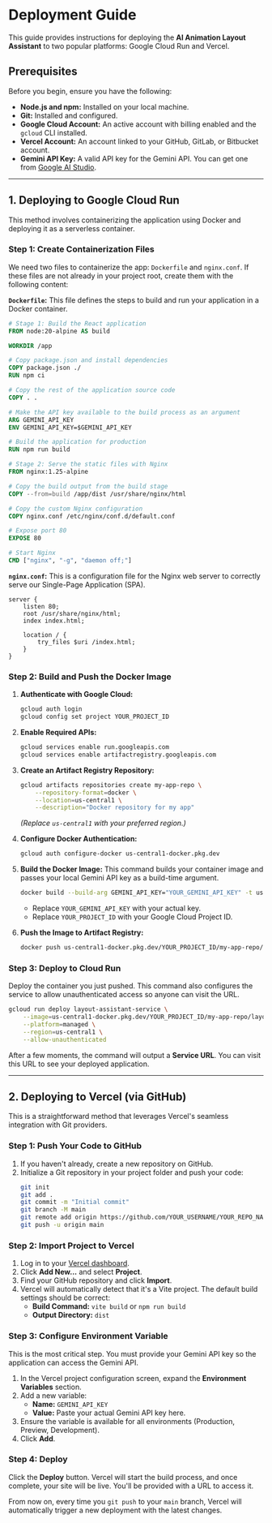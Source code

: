 # Deployment Guide

This guide provides instructions for deploying the **AI Animation Layout Assistant** to two popular platforms: Google Cloud Run and Vercel.

## Prerequisites

Before you begin, ensure you have the following:

- **Node.js and npm:** Installed on your local machine.
- **Git:** Installed and configured.
- **Google Cloud Account:** An active account with billing enabled and the `gcloud` CLI installed.
- **Vercel Account:** An account linked to your GitHub, GitLab, or Bitbucket account.
- **Gemini API Key:** A valid API key for the Gemini API. You can get one from [Google AI Studio](https://aistudio.google.com/app/apikey).

---

## 1. Deploying to Google Cloud Run

This method involves containerizing the application using Docker and deploying it as a serverless container.

### Step 1: Create Containerization Files

We need two files to containerize the app: `Dockerfile` and `nginx.conf`. If these files are not already in your project root, create them with the following content:

**`Dockerfile`:** This file defines the steps to build and run your application in a Docker container.

```dockerfile
# Stage 1: Build the React application
FROM node:20-alpine AS build

WORKDIR /app

# Copy package.json and install dependencies
COPY package.json ./
RUN npm ci

# Copy the rest of the application source code
COPY . .

# Make the API key available to the build process as an argument
ARG GEMINI_API_KEY
ENV GEMINI_API_KEY=$GEMINI_API_KEY

# Build the application for production
RUN npm run build

# Stage 2: Serve the static files with Nginx
FROM nginx:1.25-alpine

# Copy the build output from the build stage
COPY --from=build /app/dist /usr/share/nginx/html

# Copy the custom Nginx configuration
COPY nginx.conf /etc/nginx/conf.d/default.conf

# Expose port 80
EXPOSE 80

# Start Nginx
CMD ["nginx", "-g", "daemon off;"]
```

**`nginx.conf`:** This is a configuration file for the Nginx web server to correctly serve our Single-Page Application (SPA).

```nginx
server {
    listen 80;
    root /usr/share/nginx/html;
    index index.html;

    location / {
        try_files $uri /index.html;
    }
}
```

### Step 2: Build and Push the Docker Image

1.  **Authenticate with Google Cloud:**
    ```bash
    gcloud auth login
    gcloud config set project YOUR_PROJECT_ID
    ```

2.  **Enable Required APIs:**
    ```bash
    gcloud services enable run.googleapis.com
    gcloud services enable artifactregistry.googleapis.com
    ```

3.  **Create an Artifact Registry Repository:**
    ```bash
    gcloud artifacts repositories create my-app-repo \
        --repository-format=docker \
        --location=us-central1 \
        --description="Docker repository for my app"
    ```
    *(Replace `us-central1` with your preferred region.)*

4.  **Configure Docker Authentication:**
    ```bash
    gcloud auth configure-docker us-central1-docker.pkg.dev
    ```

5.  **Build the Docker Image:**
    This command builds your container image and passes your local Gemini API key as a build-time argument.
    ```bash
    docker build --build-arg GEMINI_API_KEY="YOUR_GEMINI_API_KEY" -t us-central1-docker.pkg.dev/YOUR_PROJECT_ID/my-app-repo/layout-assistant:latest .
    ```
    - Replace `YOUR_GEMINI_API_KEY` with your actual key.
    - Replace `YOUR_PROJECT_ID` with your Google Cloud Project ID.

6.  **Push the Image to Artifact Registry:**
    ```bash
    docker push us-central1-docker.pkg.dev/YOUR_PROJECT_ID/my-app-repo/layout-assistant:latest
    ```

### Step 3: Deploy to Cloud Run

Deploy the container you just pushed. This command also configures the service to allow unauthenticated access so anyone can visit the URL.

```bash
gcloud run deploy layout-assistant-service \
    --image=us-central1-docker.pkg.dev/YOUR_PROJECT_ID/my-app-repo/layout-assistant:latest \
    --platform=managed \
    --region=us-central1 \
    --allow-unauthenticated
```

After a few moments, the command will output a **Service URL**. You can visit this URL to see your deployed application.

---

## 2. Deploying to Vercel (via GitHub)

This is a straightforward method that leverages Vercel's seamless integration with Git providers.

### Step 1: Push Your Code to GitHub

1.  If you haven't already, create a new repository on GitHub.
2.  Initialize a Git repository in your project folder and push your code:
    ```bash
    git init
    git add .
    git commit -m "Initial commit"
    git branch -M main
    git remote add origin https://github.com/YOUR_USERNAME/YOUR_REPO_NAME.git
    git push -u origin main
    ```

### Step 2: Import Project to Vercel

1.  Log in to your [Vercel dashboard](https://vercel.com/dashboard).
2.  Click **Add New...** and select **Project**.
3.  Find your GitHub repository and click **Import**.
4.  Vercel will automatically detect that it's a Vite project. The default build settings should be correct:
    - **Build Command:** `vite build` or `npm run build`
    - **Output Directory:** `dist`

### Step 3: Configure Environment Variable

This is the most critical step. You must provide your Gemini API key so the application can access the Gemini API.

1.  In the Vercel project configuration screen, expand the **Environment Variables** section.
2.  Add a new variable:
    - **Name:** `GEMINI_API_KEY`
    - **Value:** Paste your actual Gemini API key here.
3.  Ensure the variable is available for all environments (Production, Preview, Development).
4.  Click **Add**.

### Step 4: Deploy

Click the **Deploy** button. Vercel will start the build process, and once complete, your site will be live. You'll be provided with a URL to access it.

From now on, every time you `git push` to your `main` branch, Vercel will automatically trigger a new deployment with the latest changes.
